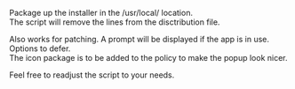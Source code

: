 Package up the installer in the /usr/local/ location. \
The script will remove the lines from the disctribution file.

Also works for patching. A prompt will be displayed if the app is in use. Options to defer. \
The icon package is to be added to the policy to make the popup look nicer.

Feel free to readjust the script to your needs.
